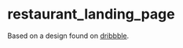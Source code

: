 # restaurant_landing_page

Based on a design found on [dribbble](https://dribbble.com/shots/2052368-Faicco-s-Italian-Restaurant-Parallax).
